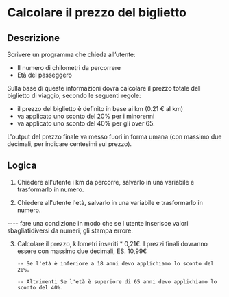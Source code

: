 # Calcolare il prezzo del biglietto

## Descrizione
Scrivere un programma che chieda all’utente:
- Il numero di chilometri da percorrere
- Età del passeggero

Sulla base di queste informazioni dovrà calcolare il prezzo totale del biglietto di viaggio, secondo le seguenti regole:
- il prezzo del biglietto è definito in base ai km (0.21 € al km)
- va applicato uno sconto del 20% per i minorenni
- va applicato uno sconto del 40% per gli over 65.

L'output del prezzo finale va messo fuori in forma umana (con massimo due decimali, per indicare centesimi sul prezzo).



## Logica

1. Chiedere all'utente i km da percorre, salvarlo in una variabile e trasformarlo in numero.

2. Chiedere all'utente l'età, salvarlo in una variabile e trasformarlo in numero.

---- fare una condizione in modo che se l utente inserisce valori sbagliatidiversi da numeri, gli stampa errore.


3. Calcolare il prezzo, kilometri inseriti * 0,21€.
   I prezzi finali dovranno essere con massimo due decimali, ES. 10,99€

       -- Se l'età è inferiore a 18 anni devo applichiamo lo sconto del 20%.

       -- Altrimenti Se l'età è superiore di 65 anni devo applichiamo lo sconto del 40%.





